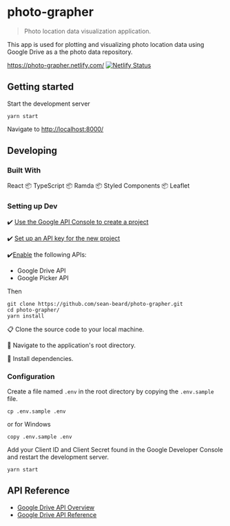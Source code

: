 # photo-grapher
> Photo location data visualization application.

This app is used for plotting and visualizing photo location data using Google Drive as a the photo data repository.

https://photo-grapher.netlify.com/
[![Netlify Status](https://api.netlify.com/api/v1/badges/8b95cd9f-b264-4801-9d30-98e30a11ea62/deploy-status)](https://app.netlify.com/sites/photo-grapher/deploys)

## Getting started
Start the development server
```shell
yarn start
```
Navigate to [http://localhost:8000/](http://localhost:8000/)

## Developing
### Built With
React 📦 TypeScript 📦 Ramda 📦 Styled Components 📦 Leaflet
### Setting up Dev
:heavy_check_mark: [Use the Google API Console to create a project](https://developers.google.com/drive/activity/v1/guides/project)

:heavy_check_mark: [Set up an API key for the new project](https://support.google.com/googleapi/answer/6158862?hl=en)

:heavy_check_mark:[Enable](https://support.google.com/googleapi/answer/6158841?hl=en) the following APIs:
 - Google Drive API
 - Google Picker API

 Then

```shell
git clone https://github.com/sean-beard/photo-grapher.git
cd photo-grapher/
yarn install
```
:clipboard: Clone the source code to your local machine.

:walking: Navigate to the application's root directory.

:rocket: Install dependencies.

### Configuration
Create a file named `.env` in the root directory by copying the `.env.sample` file. 
```script
cp .env.sample .env
```
or for Windows 
```script
copy .env.sample .env
```
Add your Client ID and Client Secret found in the Google Developer Console and restart the development server.
```script
yarn start
```

## API Reference

 - [Google Drive API Overview](https://developers.google.com/drive/api/v3/about-sdk)
 - [Google Drive API Reference](https://developers.google.com/drive/api/v2/reference/)
